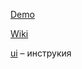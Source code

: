 [Demo](https://everydayhero2000.github.io/rtui/styleguide/index.html)

[Wiki](https://github.com/EVERYDAYHERO2000/rtui/wiki)

[ui](https://github.com/EVERYDAYHERO2000/rtui/wiki/ui__настройка) – инструкия